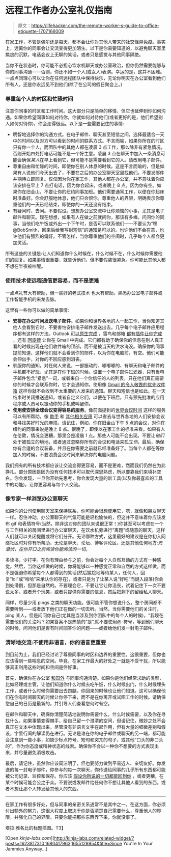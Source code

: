 # 远程工作者办公室礼仪指南

> 原文：<https://lifehacker.com/the-remote-worker-s-guide-to-office-etiquette-1707166009>

在家工作，不管是偶尔还是每天，都不会让你对其他人带来的社交怪异免疫。事实上，远离你的同事会让交流变得更加陌生。以下是你需要知道的，以避免聊天室里尴尬的沉默，电话会议上无聊的笑话，或者只是感觉与其他同事隔绝。



当你不在状态时，你可能不必担心饮水机聊天或办公室政治，但你仍然需要能够与你的同事沟通——否则，你还不如一个人(或女人)表演。幸运的是，这并不困难。一点点同理心可以让你在任何远程团队中保持快乐，无论你明天在办公室看到他们所有人，还是你永远见不到他们(除了在公司的假日聚会上。)

### 尊重每个人的时区和忙碌时间

注意你同事的时区和工作时间。这大部分只是简单的移情，但它也延伸到你如何沟通。如果你希望同事如何对待你，你就如何对待他们(或者更好的是，他们希望别人如何对待你)，你会走得很远。以下是一些需要记住的事情:

*   明智地选择你的沟通方式。在电子邮件、聊天甚至短信之间，选择最适合一天中的时间以及对方可以看到的时间的联系方式。不言而喻，如果你所在的时区只有你一个人，而团队中的其他人都在凌晨 3 点工作，那么除非有紧急情况，否则开始四处打电话可能不是一个好主意。凌晨 3 点在聊天中加入一条消息可能会确保*某人*在早上看到它，但可能不是需要看到它的人。请改用电子邮件。
*   尊重自由和忙碌的时间，即使你在别人休息的时候。这是不言而喻的，但是如果有人说他们今天出去了，不要在之后的办公室聊天室里找他们。不要发邮件并期待立即回复。仅仅因为你在家工作，其他人都在办公室，并不意味着你应该安排在早上 7 点打电话，因为你会起床，或者晚上 8 点，因为你有空。如果你在旧金山，不要让你的纽约同事加班。他们需要通宵工作，以便在你起床时准备好。你会舒服地休息，他们只会恨你。尊重他人的界限，明确表示你尊重他们的一天已经结束，即使你的一天还没有结束。
*   有疑问时，去问。不要假设。想想办公室交流中让你烦恼的小事，尤其是电子邮件和聊天。现在想想，如果有人在做之前就问你，那该有多棒。问问你的同事，当他们吃午饭或外出一个下午时，是否可以联系他们——不要认为“嘿@BobSmith，回来后给我写封短信”的通知是可以的。也许他们不会在意，也许他们有强烈的偏好。不管怎样，当你尊重他们的空间时，几乎每个人都会更加灵活。

所有这些的关键是:让人们知道你什么时候在，什么时候不在，什么时候你需要他们的回复。如果事情很重要，就告诉他们，但不要假装很紧急。你可能比其他人都不想在半夜被吵醒。

### 使用技术使远程通信更容易，而不是更难

一点点礼节大有帮助，但一些好的老式技术 也大有帮助。熟悉办公室电子邮件或工作智能手机的来龙去脉。

这里有一些你可以做的简单事情:

*   **安排在办公时间发送电子邮件**。如果你和世界各地的人一起工作，当你知道其他人会看到它时，不要害怕安排电子邮件发送出去。几乎每个电子邮件应用程序都有这样的方法。Outlook [可以原生完成](https://support.office.com/en-au/article/Delay-or-schedule-sending-email-messages-253dbfd7-0db7-4f41-bcc5-9e8e68ae29bf) ，雷鸟和邮箱 [都有插件让你完成](https://addons.mozilla.org/en-us/thunderbird/addon/send-later-3/) ，还有 [回旋镖](http://www.boomeranggmail.com/l/send-later.html) 让你在 Gmail 中完成。它们都有助于确保你的信息在别人真正看的时候出现在他们收件箱的顶部，而不是被当天的洪水淹没。确保你的同事提前知道，这样他们就不会看到你的邮件，以为你在电脑前，有空。他们可能会伸出手，对你的不回应感到沮丧。
*   驯服你的通知。对任何人来说，一部振动的、嘟嘟嘟的、有聊天和电子邮件的手机都不好玩，尤其是在你下班的时候。设置一个电子邮件过滤器，只有当电子邮件包含“紧急”一词，或者来自一个你信任的人的列表，只在他们真正需要你的时候才会联系你时，它才会通知你。使用像 [Gmail 的令人敬畏的优先收件箱](http://lifehacker.com/gmails-priority-inbox-is-awesome-just-give-it-a-chance-5992588) 这样你就不会收到不太重要的人发来的通知。聊天和短信也是如此。在一天结束时关闭推送通知，或者自定义它们，以便在下班后，只有预先批准的应用程序或人员可以振动你的手机或叫醒你。
*   **使用使安排全球会议变得容易的服务**。像前面提到的[世界会议时间](http://worldmeetingtime.com/) 这样的服务可以有所帮助，像 [助手](http://www.trybetty.com/assistantto/index.html) 和 [其他相关应用](http://lifehacker.com/assistant-to-takes-the-hassle-out-of-scheduling-one-on-1572790523) 可以省去与世界各地的人们安排会议和寻找美好时光的麻烦。请记住，例如，你在旧金山下午 5 点的会议，对你在纽约的同事来说是晚上 8 点。很晚了，即使以在家工作的标准来看。如果有人在伦敦，情况会更糟，那里会是凌晨 1 点。那些人可能不会出现。不要让*他们*处于被孤立的境地，或者通过忽略你所有的会议和电话来孤立*你*。最后，确保你有合适的会议装备，并且在你需要之前就已经准备好了。当每个人都在等你加入的时候，不要浪费会议时间来解决你的电脑问题。

我们拥有的所有技术都应该让交流变得更容易，而不是更难，然而我们仍然在为此挣扎。部分原因是因为没有任何技术可以取代深思熟虑，所以要靠我们来填补空白。你会发现，一旦你开始先思考，你会发现大量的新工具(以及你最喜欢的工具中的功能)，让你更容易与每个人交流。

### 像专家一样浏览办公室聊天

如果你的公司使用聊天室来保持联系，你可能会很想使用它，嗯，就像和朋友聊天一样。忍住冲动。办公室聊天的气氛可能是轻松愉快的，但这并不意味着你应该发布 gif 和表情符号(当然，除非这对你的团队来说很正常！)你甚至可以考虑在一个与工作相关的房间里进行办公室聊天，在饮水机旁进行“离题”或随意的聊天，这样人们就可以关闭提醒或将它们分开。无论哪种方式，这里最好的建议是在你初入网络社区时对你有所帮助，无论是聊天、论坛、博客评论区，还是其他任何地方:*先潜伏，在你开口之前阅读你能阅读的一切*。

多读书，少打字。在你有理由参与之前，你会对每个人自然互动的方式有一种感觉。然后，当你这样做的时候，你将能够以一种感觉正常和自然的方式这样做，而不是强迫你希望每个人都得到的笑话(然后尴尬地等待某人，任何人，回复“lol”或“哈哈”来承认你的存在)，或者只是为了让某人说“好吧”而键入段落)你会到处滑倒，但那是自然的。不要理会它，不要让它让你沮丧，试着记住下一次不要说太多，或者开个玩笑，或者只提供你需要的信息，然后把剩下的留给私人聊天。

同样，尽量少用 pings 之类的聊天功能。很可能不管你想说什么，整个房间都不需要听到——或者放下他们正在做的一切去听。当然，当你需要他们的关注时，ping 某人，但是问问你自己(尤其是当涉及到你团队中的每个人的时候)，“我现在需要他们的关注吗？如果答案不是热情的“是”,就不要使用@-符号，等到他们聊天的时候，问问他们是否有时间回答你的问题——或者给他们发一封电子邮件。

### 清晰地交流:不使用非语言，你的语言更重要

到目前为止，我们已经讨论了尊重同事的时区和边界的重要性。这很重要，但你也应该得到一些喘息的空间。毕竟，在家工作最大的好处之一就是不受干扰，所以能够真正利用这些时间和空间是件好事。

首先，确保你在办公室 [和国外](https://lifehacker.com/the-beginners-guide-to-working-from-home-733412770) 与同事沟通清楚。如果你是他们经常求助的类型，比如经理或主管，让他们知道你什么时候去吃午饭，什么时候出门，什么时候埋头工作，或者什么时候你需要出去跑腿。你回来的时候也让他们知道。这可以确保他们在你有时间聊天的时候让你停下来，而不是在你离开或试图工作的时候。请确保您自己的日历是最新的，并引导人们查看您何时有空。

在邮件和聊天中，确保你清楚简洁地说明你需要什么，什么时候需要，以及你在寻找什么。如果事情变得棘手，给自己留一个澄清的空间，但请记住，微妙之处不会真正在文本中体现出来，尽管没有非语言文字在起作用，但有大量的细微差别和假设，字里行间的解读仍在进行。无论是谁在你的电子邮件或聊天的另一端，都可能会注意到一些小事，如缺少标点符号、短句和突兀的句子，或其他“口头的非口头的”，作为你态度或精神状态的线索。确保你不会以一种你不想要的方式表现出来，并尽量避免消极攻击。

最后，请记住，虽然你应该简洁明了，但也要努力做到平易近人、亲切友好。你发送的每一封电子邮件，你参与的每一次聊天，你传送给同事的几乎所有东西都可能被公司记录、监控和保存。你应该 [假设你所说的一切都能回到你](https://lifehacker.com/stop-expecting-privacy-when-you-use-work-apps-1705253544) ，或者更糟，在某个时候可能会公之于众。不要说或发邮件给任何你不想让其他人看到的东西，或者不想让那个人转发给其他人的东西。

* * *

在家工作有很多好处，但与同事的亲密关系通常不是其中之一。在这方面，你必须付出额外的努力，这很大程度上取决于你是否清楚自己需要什么，尊重他人的界限，并强化自己的界限。只要你能把那些东西弄下来，你就没事了。

塔拉·雅各比的标题插图。T3】

[Open *kinja-labs.com*](http://kinja-labs.com/related-widget/?posts=1623817310,1680417963,1655128954&title=Since You're In Your Jammies Anyway...)
